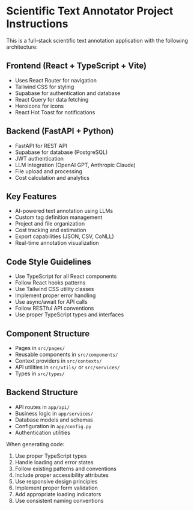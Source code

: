 <!-- Use this file to provide workspace-specific custom instructions to Copilot. For more details, visit https://code.visualstudio.com/docs/copilot/copilot-customization#_use-a-githubcopilotinstructionsmd-file -->

# Scientific Text Annotator Project Instructions

This is a full-stack scientific text annotation application with the following architecture:

## Frontend (React + TypeScript + Vite)

- Uses React Router for navigation
- Tailwind CSS for styling
- Supabase for authentication and database
- React Query for data fetching
- Heroicons for icons
- React Hot Toast for notifications

## Backend (FastAPI + Python)

- FastAPI for REST API
- Supabase for database (PostgreSQL)
- JWT authentication
- LLM integration (OpenAI GPT, Anthropic Claude)
- File upload and processing
- Cost calculation and analytics

## Key Features

- AI-powered text annotation using LLMs
- Custom tag definition management
- Project and file organization
- Cost tracking and estimation
- Export capabilities (JSON, CSV, CoNLL)
- Real-time annotation visualization

## Code Style Guidelines

- Use TypeScript for all React components
- Follow React hooks patterns
- Use Tailwind CSS utility classes
- Implement proper error handling
- Use async/await for API calls
- Follow RESTful API conventions
- Use proper TypeScript types and interfaces

## Component Structure

- Pages in `src/pages/`
- Reusable components in `src/components/`
- Context providers in `src/contexts/`
- API utilities in `src/utils/` or `src/services/`
- Types in `src/types/`

## Backend Structure

- API routes in `app/api/`
- Business logic in `app/services/`
- Database models and schemas
- Configuration in `app/config.py`
- Authentication utilities

When generating code:

1. Use proper TypeScript types
2. Handle loading and error states
3. Follow existing patterns and conventions
4. Include proper accessibility attributes
5. Use responsive design principles
6. Implement proper form validation
7. Add appropriate loading indicators
8. Use consistent naming conventions
